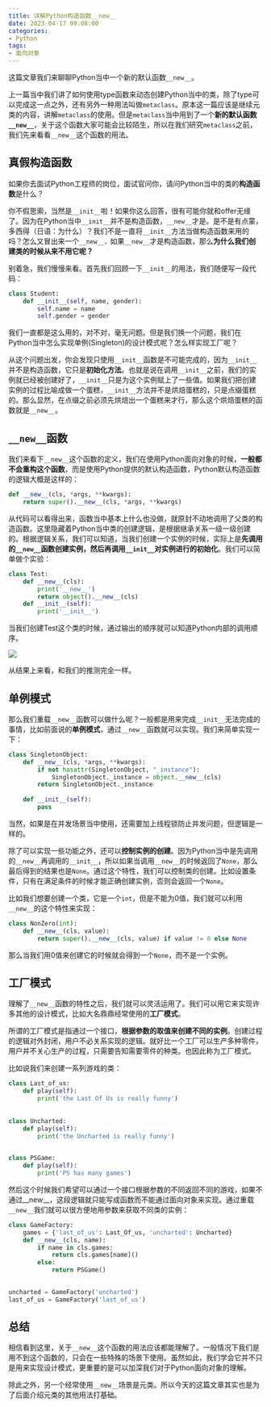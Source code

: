 ```yaml
---
title: 详解Python构造函数__new__
date: 2023-04-17 09:08:00
categories: 
- Python
tags:
- 面向对象
---
```


这篇文章我们来聊聊Python当中一个新的默认函数`__new__`。



上一篇当中我们讲了如何使用type函数来动态创建Python当中的类，除了type可以完成这一点之外，还有另外一种用法叫做`metaclass`。原本这一篇应该是继续元类的内容，讲解`metaclass`的使用。但是`metaclass`当中用到了一个**新的默认函数`__new__`**，关于这个函数大家可能会比较陌生，所以在我们研究`metaclass`之前，我们先来看看`__new__`这个函数的用法。



## 真假构造函数



如果你去面试Python工程师的岗位，面试官问你，请问Python当中的类的**构造函数**是什么？



你不假思索，当然是`__init__`啦！如果你这么回答，很有可能你就和offer无缘了。因为在Python当中`__init__`并不是构造函数，`__new__`才是。是不是有点蒙，多西得（日语：为什么）？我们不是一直将`__init__`方法当做构造函数来用的吗？怎么又冒出来一个`__new__，`如果`__new__`才是构造函数，那么**为什么我们创建类的时候从来不用它呢？**



别着急，我们慢慢来看。首先我们回顾一下`__init__`的用法，我们随便写一段代码：



```python
class Student:
    def __init__(self, name, gender):
        self.name = name
        self.gender = gender
```



我们一直都是这么用的，对不对，毫无问题。但是我们换一个问题，我们在Python当中怎么实现单例(Singleton)的设计模式呢？怎么样实现工厂呢？



从这个问题出发，你会发现只使用`__init__`函数是不可能完成的，因为`__init__`并不是构造函数，它只是**初始化方法**。也就是说在调用`__init__`之前，我们的实例就已经被创建好了，`__init__`只是为这个实例赋上了一些值。如果我们把创建实例的过程比喻成做一个蛋糕，`__init__`方法并不是烘焙蛋糕的，只是点缀蛋糕的。那么显然，在点缀之前必须先烘焙出一个蛋糕来才行，那么这个烘焙蛋糕的函数就是`__new__`。



## `__new__`函数



我们来看下`__new__`这个函数的定义，我们在使用Python面向对象的时候，**一般都不会重构这个函数**，而是使用Python提供的默认构造函数，Python默认构造函数的逻辑大概是这样的：



```python
def __new__(cls, *args, **kwargs):
    return super().__new__(cls, *args, **kwargs)
```



从代码可以看得出来，函数当中基本上什么也没做，就原封不动地调用了父类的构造函数。这里隐藏着Python当中类的创建逻辑，是根据继承关系一级一级创建的。根据逻辑关系，我们可以知道，当我们创建一个实例的时候，实际上是**先调用的`__new__`函数创建实例，然后再调用`__init__`对实例进行的初始化**。我们可以简单做个实验：



```python
class Test:
    def __new__(cls):
        print('__new__')
        return object().__new__(cls)
    def __init__(self):
        print('__init__')
```



当我们创建Test这个类的时候，通过输出的顺序就可以知道Python内部的调用顺序。

![](https://moutsea-blog.oss-cn-hangzhou.aliyuncs.com/007S8ZIlgy1gfl6w59vwkj30b8028jr7.jpg)



从结果上来看，和我们的推测完全一样。



## 单例模式



那么我们重载`__new__`函数可以做什么呢？一般都是用来完成`__init__`无法完成的事情，比如前面说的**单例模式**，通过`__new__`函数就可以实现。我们来简单实现一下：



```python
class SingletonObject:
    def __new__(cls, *args, **kwargs):
        if not hasattr(SingletonObject, "_instance"):
            SingletonObject._instance = object.__new__(cls)
        return SingletonObject._instance
    
    def __init__(self):
        pass
```



当然，如果是在并发场景当中使用，还需要加上线程锁防止并发问题，但逻辑是一样的。



除了可以实现一些功能之外，还可以**控制实例的创建**。因为Python当中是先调用的`__new__`再调用的`__init__`，所以如果当调用`__new__`的时候返回了`None`，那么最后得到的结果也是`None`。通过这个特性，我们可以控制类的创建。比如设置条件，只有在满足条件的时候才能正确创建实例，否则会返回一个`None`。



比如我们想要创建一个类，它是一个`int`，但是不能为0值，我们就可以利用`__new__`的这个特性来实现：



```python
class NonZero(int):
    def __new__(cls, value):
        return super().__new__(cls, value) if value != 0 else None
```



那么当我们用0值来创建它的时候就会得到一个`None`，而不是一个实例。



## 工厂模式



理解了`__new__`函数的特性之后，我们就可以灵活运用了。我们可以用它来实现许多其他的设计模式，比如大名鼎鼎经常使用的**工厂模式**。



所谓的工厂模式是指通过一个接口，**根据参数的取值来创建不同的实例**。创建过程的逻辑对外封闭，用户不必关系实现的逻辑。就好比一个工厂可以生产多种零件，用户并不关心生产的过程，只需要告知需要零件的种类。也因此称为工厂模式。



比如说我们来创建一系列游戏的类：



```python
class Last_of_us:
    def play(self):
        print('the Last Of Us is really funny')
        
        
class Uncharted:
    def play(self):
        print('the Uncharted is really funny')
        

class PSGame:
    def play(self):
        print('PS has many games')
```



然后这个时候我们希望可以通过一个接口根据参数的不同返回不同的游戏，如果不通过__new__，这段逻辑就只能写成函数而不能通过面向对象来实现。通过重载`__new__`我们就可以很方便地用参数来获取不同类的实例：



```python
class GameFactory:
    games = {'last_of_us': Last_Of_us, 'uncharted': Uncharted}
    def __new__(cls, name):
        if name in cls.games:
            return cls.games[name]()
        else:
            return PSGame()
        

uncharted = GameFactory('uncharted')
last_of_us = GameFactory('last_of_us')
```



## 总结



相信看到这里，关于`__new__`这个函数的用法应该都能理解了。一般情况下我们是用不到这个函数的，只会在一些特殊的场景下使用。虽然如此，我们学会它并不只是用来实现设计模式，更重要的是可以加深我们对于Python面向对象的理解。



除此之外，另一个经常使用`__new__`场景是元类。所以今天的这篇文章其实也是为了后面介绍元类的其他用法打基础。

